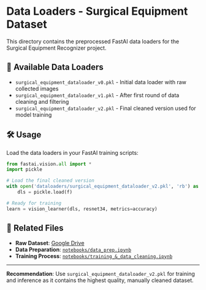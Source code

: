 # Data Loaders - Surgical Equipment Dataset

This directory contains the preprocessed FastAI data loaders for the Surgical Equipment Recognizer project.

## 📁 Available Data Loaders

- `surgical_equipment_dataloader_v0.pkl` - Initial data loader with raw collected images
- `surgical_equipment_dataloader_v1.pkl` - After first round of data cleaning and filtering
- `surgical_equipment_dataloader_v2.pkl` - Final cleaned version used for model training


## 🛠️ Usage

Load the data loaders in your FastAI training scripts:

```python
from fastai.vision.all import *
import pickle

# Load the final cleaned version
with open('dataloaders/surgical_equipment_dataloader_v2.pkl', 'rb') as f:
    dls = pickle.load(f)

# Ready for training
learn = vision_learner(dls, resnet34, metrics=accuracy)
```


## 🔗 Related Files

- **Raw Dataset**: [Google Drive](https://drive.google.com/drive/folders/1TBRfeRpCSm4zdzhiSdvRLiXHUQVF_o75)
- **Data Preparation**: [`notebooks/data_prep.ipynb`](../notebooks/data_prep.ipynb)
- **Training Process**: [`notebooks/training_&_data_cleaning.ipynb`](../notebooks/training_&_data_cleaning.ipynb)

---

**Recommendation**: Use `surgical_equipment_dataloader_v2.pkl` for training and inference as it contains the highest quality, manually cleaned dataset.
